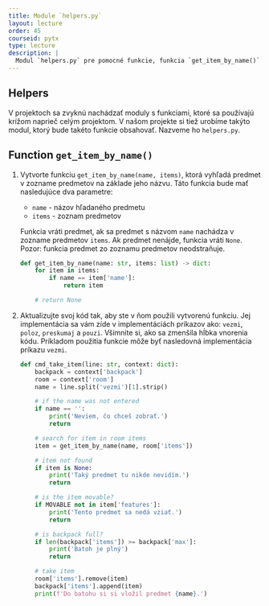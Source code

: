 ```yaml
---
title: Module `helpers.py`
layout: lecture 
order: 45
courseid: pytx
type: lecture
description: |
  Modul `helpers.py` pre pomocné funkcie, funkcia `get_item_by_name()`
---
```


## Helpers

V projektoch sa zvyknú nachádzať moduly s funkciami, ktoré sa používajú krížom naprieč celým projektom. V našom projekte si tiež urobíme takýto modul, ktorý bude takéto funkcie obsahovať. Nazveme ho `helpers.py`.

## Function `get_item_by_name()`

1. Vytvorte funkciu `get_item_by_name(name, items)`, ktorá vyhľadá predmet v zozname predmetov na základe jeho názvu. Táto funkcia bude mať nasledujúce dva parametre:

   * `name` - názov hľadaného predmetu
   * `items` - zoznam predmetov

   Funkcia vráti predmet, ak sa predmet s názvom `name` nachádza v zozname predmetov `items`. Ak predmet nenájde, funkcia vráti `None`. Pozor: funkcia predmet zo zoznamu predmetov neodstraňuje.

   ```python
   def get_item_by_name(name: str, items: list) -> dict:
       for item in items:
           if name == item['name']:
               return item
   
       # return None
   ```

2. Aktualizujte svoj kód tak, aby ste v ňom použili vytvorenú funkciu. Jej implementácia sa vám zíde v implementáciách príkazov ako: `vezmi`, `poloz`, `preskumaj` a `pouzi`. Všimnite si, ako sa zmenšila hĺbka vnorenia kódu.
   Príkladom použitia funkcie môže byť nasledovná implementácia príkazu `vezmi`.

   ```python
   def cmd_take_item(line: str, context: dict):
       backpack = context['backpack']
       room = context['room']
       name = line.split('vezmi')[1].strip()
   
       # if the name was not entered
       if name == '':
           print('Neviem, čo chceš zobrať.')
           return
   
       # search for item in room items
       item = get_item_by_name(name, room['items'])
   
       # item not found
       if item is None:
           print('Taký predmet tu nikde nevidím.')
           return
   
       # is the item movable?
       if MOVABLE not in item['features']:
           print('Tento predmet sa nedá vziať.')
           return
   
       # is backpack full?
       if len(backpack['items']) >= backpack['max']:
           print('Batoh je plný')
           return
   
       # take item
       room['items'].remove(item)
       backpack['items'].append(item)
       print(f'Do batohu si si vložil predmet {name}.')
   ```

